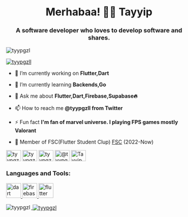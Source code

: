 <h1 align="center">Merhabaa! 👋🏻 Tayyip</h1>
</b>
<h3 align="center">A software developer who loves to develop software and shares.</h3>

<p align="left"> <img src="https://komarev.com/ghpvc/?username=tyypgzl&label=Profile%20views&color=0e75b6&style=flat" alt="tyypgzl" /> </p>


<p align="left"> <a href="https://twitter.com/tyypgzll" target="blank"><img src="https://img.shields.io/twitter/follow/tyypgzll?logo=twitter&style=for-the-badge" alt="tyypgzll" /></a> </p>

- 🔭 I’m currently working on **Flutter,Dart**

- 🌱 I’m currently learning **Backends,Go**

- 💬 Ask me about **Flutter,Dart,Firebase,Supabase🔥**

- 📫 How to reach me **@tyypgzll from Twitter**

- ⚡ Fun fact **I'm fan of marvel universe. I playing FPS games mostly Valorant**

- 💼 Member of FSC(Flutter Student Clup) [ FSC](https://twitter.com/Flutterstudents) (2022-Now)

<p align="left">
<a href="https://twitter.com/tyypgzll" target="blank"><img align="center" src="https://raw.githubusercontent.com/rahuldkjain/github-profile-readme-generator/master/src/images/icons/Social/twitter.svg" alt="tyypgzll" height="30" width="40" /></a>
<a href="https://linkedin.com/in/tyypgzl" target="blank"><img align="center" src="https://raw.githubusercontent.com/rahuldkjain/github-profile-readme-generator/master/src/images/icons/Social/linked-in-alt.svg" alt="tyypgzl" height="30" width="40" /></a>
<a href="https://instagram.com/tyypgzl" target="blank"><img align="center" src="https://raw.githubusercontent.com/rahuldkjain/github-profile-readme-generator/master/src/images/icons/Social/instagram.svg" alt="tyypgzl" height="30" width="40" /></a>
<a href="https://medium.com/@tyypgzl" target="blank"><img align="center" src="https://raw.githubusercontent.com/rahuldkjain/github-profile-readme-generator/master/src/images/icons/Social/medium.svg" alt="@tyypgzl" height="30" width="40" /></a>
<a href="https://discord.gg/Tayyip Güzel#1770" target="blank"><img align="center" src="https://raw.githubusercontent.com/rahuldkjain/github-profile-readme-generator/master/src/images/icons/Social/discord.svg" alt="Tayyip Güzel#1770" height="30" width="40" /></a>
</p>

<h3 align="left">Languages and Tools:</h3>
<p align="left"> <a href="https://dart.dev" target="_blank" rel="noreferrer"> <img src="https://www.vectorlogo.zone/logos/dartlang/dartlang-icon.svg" alt="dart" width="40" height="40"/> </a> <a href="https://firebase.google.com/" target="_blank" rel="noreferrer"> <img src="https://www.vectorlogo.zone/logos/firebase/firebase-icon.svg" alt="firebase" width="40" height="40"/> </a> <a href="https://flutter.dev" target="_blank" rel="noreferrer"> <img src="https://www.vectorlogo.zone/logos/flutterio/flutterio-icon.svg" alt="flutter" width="40" height="40"/></p>

<p><img align="left" src="https://github-readme-stats.vercel.app/api/top-langs?username=tyypgzl&show_icons=true&locale=en&layout=compact" alt="tyypgzl" /></p>


<p>&nbsp;<img align="center" src="https://github-readme-stats.vercel.app/api?username=tyypgzl&show_icons=true&locale=en" alt="tyypgzl" /></p>
